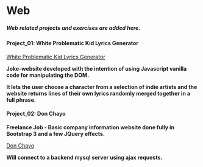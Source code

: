 <h1> Web </h1>
<h5> Web related projects and exercises are added here.</h5>

<h4> Project_01: White Problematic Kid Lyrics Generator </h4>

<a href="http://whiteproblematickid-lyricsgenerator.com">White Problematic Kid Lyrics Generator</a>

<b> Joke-website developed with the intention of using Javascript vanilla code for 
	manipulating the DOM. </b>

<b> It lets the user choose a character from a selection of indie artists and the
	website returns lines of their own lyrics randomly merged together in a full phrase. </b>

<h4> Project_02: Don Chayo </h4> 
<b> Freelance Job - Basic company information website done fully in Bootstrap 3 and a few JQuery effects.</b>

<a href="http://donchayo.com">Don Chayo</a>

<b> Will connect to a backend mysql server using ajax requests.</b>
